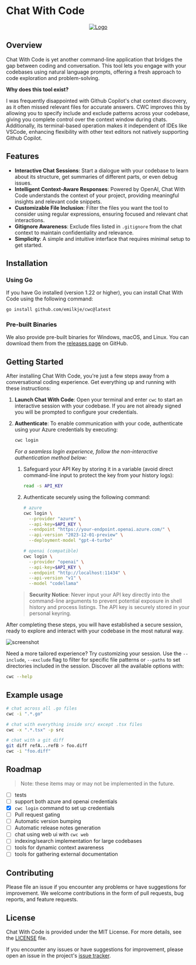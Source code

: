 # Chat With Code

<div align="center">
  <a href="https://github.com/emilkje/go-openai-toolkit">
    <img src="docs/assets/yelling_at_code.webp" alt="Logo">
  </a>
</div>

## Overview

Chat With Code is yet another command-line application that bridges the gap between coding and conversation. This tool lets you engage with your codebases using natural language prompts, offering a fresh approach to code exploration and problem-solving.

**Why does this tool exist?**

I was frequently disappointed with Github Copilot's chat context discovery, as it often missed relevant files for accurate answers. 
CWC improves this by allowing you to specify include and exclude patterns across your codebase, giving you complete control over 
the context window during chats. Additionally, its terminal-based operation makes it independent of IDEs like VSCode, 
enhancing flexibility with other text editors not natively supporting Github Copilot.

## Features

- **Interactive Chat Sessions**: Start a dialogue with your codebase to learn about its structure, get summaries of different parts, or even debug issues.
- **Intelligent Context-Aware Responses**: Powered by OpenAI, Chat With Code understands the context of your project, providing meaningful insights and relevant code snippets.
- **Customizable File Inclusion**: Filter the files you want the tool to consider using regular expressions, ensuring focused and relevant chat interactions.
- **Gitignore Awareness**: Exclude files listed in `.gitignore` from the chat context to maintain confidentiality and relevance.
- **Simplicity**: A simple and intuitive interface that requires minimal setup to get started.

## Installation

### Using Go

If you have Go installed (version 1.22 or higher), you can install Chat With Code using the following command:

```sh
go install github.com/emilkje/cwc@latest
```

### Pre-built Binaries

We also provide pre-built binaries for Windows, macOS, and Linux. You can download them from the [releases page](https://github.com/emilkje/cwc/releases) on GitHub.

## Getting Started

After installing Chat With Code, you're just a few steps away from a conversational coding experience. Get everything up and running with these instructions:

1. **Launch Chat With Code**: Open your terminal and enter `cwc` to start an interactive session with your codebase.
   If you are not already signed you will be prompted to configure your credentials.

2. **Authenticate**: To enable communication with your code, authenticate using your Azure credentials by executing:

    ```sh
    cwc login
    ```

   *For a seamless login experience, follow the non-interactive authentication method below:*

    1. Safeguard your API Key by storing it in a variable (avoid direct command-line input to protect the key from your history logs):

         ```sh
         read -s API_KEY
         ```

    2. Authenticate securely using the following command:

         ```sh
         # azure
         cwc login \
           --provider "azure" \
           --api-key=$API_KEY \
           --endpoint "https://your-endpoint.openai.azure.com/" \
           --api-version "2023-12-01-preview" \
           --deployment-model "gpt-4-turbo"
         ```

         ```sh
         # openai (compatible)
         cwc login \
           --provider "openai" \
           --api-key=$API_KEY \
           --endpoint "http://localhost:11434" \
           --api-version "v1" \
           --model "codellama"
         ```     

   > **Security Notice**: Never input your API key directly into the command-line arguments to prevent potential exposure in shell history and process listings. The API key is securely stored in your personal keyring.

After completing these steps, you will have established a secure session, ready to explore and interact with your codebase in the most natural way.

![screenshot][screenshot-url]

Need a more tailored experience? Try customizing your session. Use the `--include`, `--exclude` flag to filter for specific file patterns or `--paths` to set directories included in the session. Discover all the available options with:

```sh
cwc --help
```

## Example usage

```sh
# chat across all .go files
cwc -i ".*.go"
```

```sh
# chat with everything inside src/ except .tsx files
cwc -x ".*.tsx" -p src
```

```sh
# chat with a git diff
git diff refA...refB > foo.diff
cwc -i "foo.diff"
```

## Roadmap 

> Note: these items may or may not be implemented in the future.

- [ ] tests
- [ ] support both azure and openai credentials
- [x] `cwc login` command to set up credentials
- [ ] Pull request gating
- [ ] Automatic version bumping
- [ ] Automatic release notes generation
- [ ] chat using web ui with `cwc web`
- [ ] indexing/search implementation for large codebases
- [ ] tools for dynamic context awareness
- [ ] tools for gathering external documentation

## Contributing

Please file an issue if you encounter any problems or have suggestions for improvement. We welcome contributions in the form of pull requests, bug reports, and feature requests.

## License

Chat With Code is provided under the MIT License. For more details, see the [LICENSE](LICENSE) file.

If you encounter any issues or have suggestions for improvement, please open an issue in the project's [issue tracker](https://github.com/emilkje/chat-with-code/issues).

[banner-photo-url]: ./docs/assets/yelling_at_code.webp
[screenshot-url]: ./docs/assets/screenshot.png
